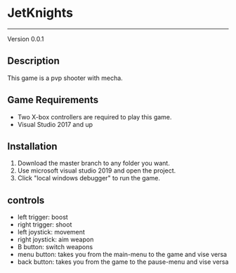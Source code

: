 # JetKnights
---

Version 0.0.1

## Description

This game is a pvp shooter with mecha.

## Game Requirements

* Two X-box controllers are required to play this game.
* Visual Studio 2017 and up

## Installation

1. Download the master branch to any folder you want.
2. Use microsoft visual studio 2019 and open the project.
3. Click "local windows debugger" to run the game.

## controls


* left trigger: boost
* right trigger: shoot
* left joystick: movement
* right joystick: aim weapon
* B button: switch weapons
* menu button: takes you from the main-menu to the game and vise versa
* back button: takes you from the game to the pause-menu and vise versa

